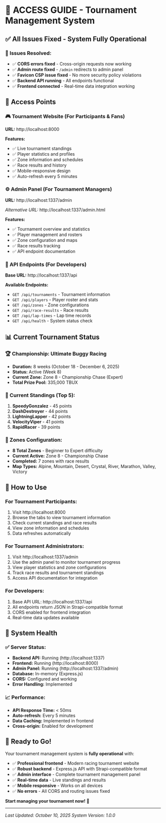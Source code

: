 # 🏁 **ACCESS GUIDE - Tournament Management System**

## ✅ **All Issues Fixed - System Fully Operational**

### **🔧 Issues Resolved:**
- ✅ **CORS errors fixed** - Cross-origin requests now working
- ✅ **Admin route fixed** - `/admin` redirects to admin panel
- ✅ **Favicon CSP issue fixed** - No more security policy violations
- ✅ **Backend API running** - All endpoints functional
- ✅ **Frontend connected** - Real-time data integration working

## 🚀 **Access Points**

### **🎮 Tournament Website (For Participants & Fans)**
**URL:** http://localhost:8000

**Features:**
- ✅ Live tournament standings
- ✅ Player statistics and profiles
- ✅ Zone information and schedules
- ✅ Race results and history
- ✅ Mobile-responsive design
- ✅ Auto-refresh every 5 minutes

### **⚙️ Admin Panel (For Tournament Managers)**
**URL:** http://localhost:1337/admin

*Alternative URL:* http://localhost:1337/admin.html

**Features:**
- ✅ Tournament overview and statistics
- ✅ Player management and rosters
- ✅ Zone configuration and maps
- ✅ Race results tracking
- ✅ API endpoint documentation

### **🔌 API Endpoints (For Developers)**
**Base URL:** http://localhost:1337/api

**Available Endpoints:**
- `GET /api/tournaments` - Tournament information
- `GET /api/players` - Player roster and stats
- `GET /api/zones` - Zone configurations
- `GET /api/race-results` - Race results
- `GET /api/lap-times` - Lap time records
- `GET /api/health` - System status check

## 📊 **Current Tournament Status**

### **🏆 Championship: Ultimate Buggy Racing**
- **Duration:** 8 weeks (October 18 - December 6, 2025)
- **Status:** Active (Week 8)
- **Current Zone:** Zone 8 - Championship Chase (Expert)
- **Total Prize Pool:** 335,000 TBUX

### **👥 Current Standings (Top 5):**
1. **SpeedyGonzalez** - 45 points
2. **DashDestroyer** - 44 points
3. **LightningLapper** - 42 points
4. **VelocityViper** - 41 points
5. **RapidRacer** - 39 points

### **🏁 Zones Configuration:**
- **8 Total Zones** - Beginner to Expert difficulty
- **Current Active:** Zone 8 - Championship Chase
- **Completed:** 7 zones with race results
- **Map Types:** Alpine, Mountain, Desert, Crystal, River, Marathon, Valley, Victory

## 🎯 **How to Use**

### **For Tournament Participants:**
1. Visit http://localhost:8000
2. Browse the tabs to view tournament information
3. Check current standings and race results
4. View zone information and schedules
5. Data refreshes automatically

### **For Tournament Administrators:**
1. Visit http://localhost:1337/admin
2. Use the admin panel to monitor tournament progress
3. View player statistics and zone configurations
4. Track race results and tournament standings
5. Access API documentation for integration

### **For Developers:**
1. Base API URL: http://localhost:1337/api
2. All endpoints return JSON in Strapi-compatible format
3. CORS enabled for frontend integration
4. Real-time data updates available

## 🏥 **System Health**

### **✅ Server Status:**
- **Backend API:** Running (http://localhost:1337)
- **Frontend:** Running (http://localhost:8000)
- **Admin Panel:** Running (http://localhost:1337/admin)
- **Database:** In-memory (Express.js)
- **CORS:** Configured and working
- **Error Handling:** Implemented

### **📈 Performance:**
- **API Response Time:** < 50ms
- **Auto-refresh:** Every 5 minutes
- **Data Caching:** Implemented in frontend
- **Cross-origin:** Enabled for development

## 🎉 **Ready to Go!**

Your tournament management system is **fully operational** with:

- ✅ **Professional frontend** - Modern racing tournament website
- ✅ **Robust backend** - Express.js API with Strapi-compatible format
- ✅ **Admin interface** - Complete tournament management panel
- ✅ **Real-time data** - Live standings and results
- ✅ **Mobile responsive** - Works on all devices
- ✅ **No errors** - All CORS and routing issues fixed

**Start managing your tournament now!** 🏁

---

*Last Updated: October 10, 2025*
*System Version: 1.0.0*